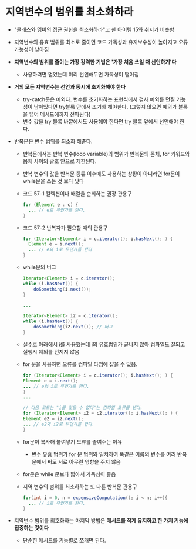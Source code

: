 # 지역변수의 범위를 최소화하라
- "클래스와 멤버의 접근 권한을 최소화하라"고 한 아이템 15와 취지가 비슷함
- 지역변수의 유효 범위를 최소로 줄이면 코드 가독성과 유지보수성이 높아지고 오류 가능성이 낮아짐
- **지역변수의 범위를 줄이는 가장 강력한 기법은 '가장 처음 쓰일 때 선언하기'다**
    - 사용하려면 멀었는데 미리 선언해두면 가독성이 떨어짐
- **거의 모든 지역변수는 선언과 동시에 초기화해야 한다**    
    - try-catch문은 예외다. 변수를 초기화하는 표현식에서 검사 예외를 던질 가능성이 남아있다면 try블록 안에서 초기화 해야한다.
    (그렇지 않으면 예외가 블록을 넘어 메서드에까지 전파된다)
    - 변수 값을 try 블록 바깥에서도 사용해야 한다면 try 블록 앞에서 선언해야 한다.
    
- 반복문은 변수 범위를 최소화 해준다.
    - 반복문에서는 반복 변수(loop variable)의 범위가 반복문의 몸체, for 키워드와 몸체 사이의 괄호 안으로 제한된다.
    - 반복 변수의 값을 반복문 종류 이후에도 사용하는 상황이 아니라면 for문이 while문을 쓰는 것 보다 낫다
    - 코드 57-1 컬렉션이나 배열을 순회하는 권장 관용구
        ```java
        for (Element e : c) {
          ... // e로 무언가를 한다.
        }
        ```
    - 코드 57-2 반복자가 필요할 때의 관용구
        ```java
        for (Iterator<Element> i = c.iterator(); i.hasNext(); ) {
          Element e = i.next();
          ... // e와 i로 무언가를 한다
        }
        ```    
    
    - while문의 버그
        ```java
        Iterator<Element> i = c.iterator();
        while (i.hasNext()) {
            doSomething(i.next());
        }
  
        ...
  
        Iterator<Element> i2 = c.iterator();
        while (i.hasNext()) {
            doSomething(i2.next()); // 버그      
        }
        ```
    - 실수로 아래에서 i를 사용했는데 i의 유효범위가 끝나지 않아 컴파일도 잘되고 실행시 예외를 던지지 않음
    - for 문을 사용하면 오류를 컴파일 타임에 잡을 수 있음.
        ```java
        for (Iterator<Element> i = c.iterator(); i.hasNext(); ) {     
        Element e = i.next();
        ... // e와 i로 무언가를 한다.
        }
        ...
  
        // 다음 코드는 "i를 찾을 수 없다"는 컴파일 오류를 낸다.
        for (Iterator<Element> i2 = c2.iterator(); i.hasNext(); ) {
        Element e2 = i2.next();
        ... // e2와 i2로 무언가를 한다.
        }
        ``` 
    - for문이 복사해 붙여넣기 오류를 줄여주는 이유
        - 변수 유횸 범위가 for 문 범위와 일치하여 똑같은 이름의 변수를 여러 반복문에서 써도 서로 아무런 영향을 주지 않음
    - for문은 while 문보다 짧아서 가독성이 좋음
    - 지역 변수의 범위를 최소하하는 또 다른 반복문 관용구
        ```java
        for(int i = 0, n = expensiveComputation(); i < n; i++){
          ... // i로 무언가를 한다.
        }
        ```
        
- 지역변수 범위를 최호화하는 마지막 방법은 **메서드를 작게 유지하고 한 가지 기능에 집중하는 것이다**
    - 단순힌 메서드를 기능별로 쪼개면 된다.        